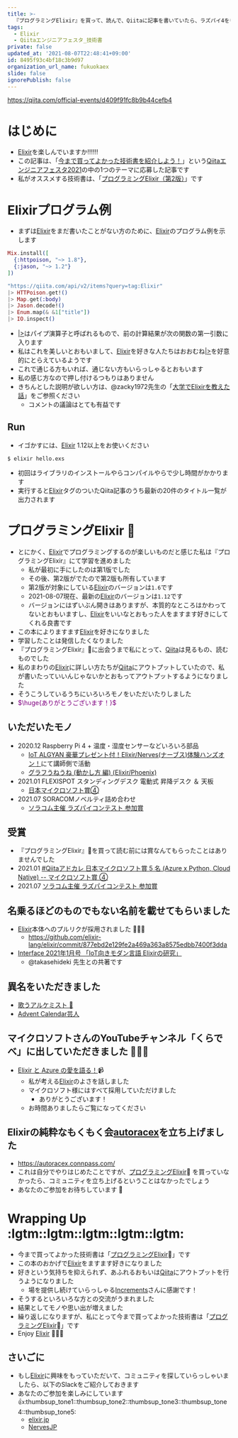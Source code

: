 ```yaml
---
title: >-
  『プログラミングElixir』を買って、読んで、Qiitaに記事を書いていたら、ラズパイ4をもらったり、自分が書いた原稿が雑誌に載ったり、机をもらったり、YouTubeに出してもらえたりしました
tags:
  - Elixir
  - Qiitaエンジニアフェスタ_技術書
private: false
updated_at: '2021-08-07T22:48:41+09:00'
id: 8495f93c4bf18c3b9d97
organization_url_name: fukuokaex
slide: false
ignorePublish: false
---
```

https://qiita.com/official-events/d409f91fc8b9b44cefb4

# はじめに
- [Elixir](https://elixir-lang.org/)を楽しんでいますか:bangbang::bangbang::bangbang:
- この記事は、「[今まで買ってよかった技術書を紹介しよう！](https://qiita.com/official-events/d409f91fc8b9b44cefb4)」という[Qiitaエンジニアフェスタ2021](https://qiita.com/official-campaigns/engineer-festa/2021)の中の1つのテーマに応募した記事です
- 私がオススメする技術書は、「[プログラミングElixir（第2版）](https://www.ohmsha.co.jp/book/9784274226373/)」です


# Elixirプログラム例
- まずは[Elixir](https://elixir-lang.org/)をまだ書いたことがない方のために、[Elixir](https://elixir-lang.org/)のプログラム例を示します

```elixir:hello.exs
Mix.install([
  {:httpoison, "~> 1.8"},
  {:jason, "~> 1.2"}
])

"https://qiita.com/api/v2/items?query=tag:Elixir"
|> HTTPoison.get!()
|> Map.get(:body)
|> Jason.decode!()
|> Enum.map(& &1["title"])
|> IO.inspect()

```

- [|>](https://hexdocs.pm/elixir/Kernel.html#%7C%3E/2)はパイプ演算子と呼ばれるもので、前の計算結果が次の関数の第一引数に入ります
- 私はこれを美しいとおもいまして、[Elixir](https://elixir-lang.org/)を好きな人たちはおおむね[|>](https://hexdocs.pm/elixir/Kernel.html#%7C%3E/2)を好意的にとらえているようです
- これで通じる方もいれば、通じない方もいらっしゃるとおもいます
- 私の感じ方なので押し付けるつもりはありません
- きちんとした説明が欲しい方は、@zacky1972先生の「[大学でElixirを教えた話](https://qiita.com/zacky1972/items/0c2869f9f39f7bb917a5)」をご参照ください
    - コメントの議論はとても有益です

## Run
- イゴかすには、[Elixir](https://elixir-lang.org/) 1.12以上をお使いください

```
$ elixir hello.exs
```

- 初回はライブラリのインストールやらコンパイルやらで少し時間がかかります
- 実行すると[Elixir](https://elixir-lang.org/)タグのついたQiita記事のうち最新の20件のタイトル一覧が出力されます


# プログラミングElixir :book: 
- とにかく、[Elixir](https://elixir-lang.org/)でプログラミングするのが楽しいものだと感じた私は『プログラミングElixir』にて学習を進めました
    - 私が最初に手にしたのは第1版でした
    - その後、第2版がでたので第2版も所有しています
    - 第2版が対象にしている[Elixir](https://elixir-lang.org/)のバージョンは`1.6`です
    - 2021-08-07現在、最新の[Elixir](https://elixir-lang.org/)のバージョンは`1.12`です
    - バージョンにはずいぶん開きはありますが、本質的なところはかわってないとおもいますし、[Elixir](https://elixir-lang.org/)をいいなとおもった人をますます好きにしてくれる良書です
- この本によりますます[Elixir](https://elixir-lang.org/)を好きになりました 
- 学習したことは発信したくなりました
- 『プログラミングElixir』📖に出会うまで私にとって、[Qiita](https://qiita.com/)は見るもの、読むものでした
- 私のまわりの[Elixir](https://elixir-lang.org/)に詳しい方たちが[Qiita](https://qiita.com/)にアウトプットしていたので、私が書いたっていいんじゃないかとおもってアウトプットするようになりました
- そうこうしているうちにいろいろモノをいただいたりしました
- <font color="purple">$\huge{ありがとうございます！}$</font>

## いただいたモノ
- 2020.12 Raspberry Pi 4 + 温度・湿度センサーなどいろいろ部品
    - [IoT ALGYAN 豪華プレゼント付！Elixir/Nerves(ナーブス)体験ハンズオン！](https://algyan.connpass.com/event/197306/)にて講師側で活動
    - [グラフうねうね (動かし方 編) (Elixir/Phoenix)](https://qiita.com/torifukukaiou/items/3926fe3740e229594c8f)
- 2021.01 FLEXISPOT スタンディングデスク 電動式 昇降デスク ＆ 天板
    - [日本マイクロソフト賞④](https://qiita.com/chomado/items/7d1f757f18c5b442fadd?utm_campaign=email&utm_content=link&utm_medium=email&utm_source=public_mention#%E3%83%9E%E3%82%A4%E3%82%AF%E3%83%AD%E3%82%BD%E3%83%95%E3%83%88%E8%B3%9E-%E3%82%AF%E3%83%A9%E3%82%A6%E3%83%89%E3%83%8D%E3%82%A4%E3%83%86%E3%82%A3%E3%83%96%E3%81%AE-aspnet-core-%E3%83%9E%E3%82%A4%E3%82%AF%E3%83%AD%E3%82%B5%E3%83%BC%E3%83%93%E3%82%B9%E3%82%92%E4%BD%9C%E6%88%90%E3%81%97%E3%81%A6%E3%83%87%E3%83%97%E3%83%AD%E3%82%A4%E3%81%99%E3%82%8B-%E3%82%92%E3%82%84%E3%81%A3%E3%81%A6%E3%81%BF%E3%82%8B-torifukukaiou-%E3%81%95%E3%82%93)
- 2021.07 SORACOMノベルティ詰め合わせ
    - [ソラコム主催 ラズパイコンテスト 参加賞]((https://twitter.com/torifukukaiou/status/1416757292221960192))

## 受賞
- 『プログラミングElixir』📖を買って読む前には賞なんてもらったことはありませんでした
- 2021.01 [#Qiitaアドカレ 日本マイクロソフト賞 5 名 (Azure x Python, Cloud Native) -- マイクロソフト賞 ④](https://qiita.com/chomado/items/7d1f757f18c5b442fadd?utm_campaign=email&utm_content=link&utm_medium=email&utm_source=public_mention#%E3%83%9E%E3%82%A4%E3%82%AF%E3%83%AD%E3%82%BD%E3%83%95%E3%83%88%E8%B3%9E-%E3%82%AF%E3%83%A9%E3%82%A6%E3%83%89%E3%83%8D%E3%82%A4%E3%83%86%E3%82%A3%E3%83%96%E3%81%AE-aspnet-core-%E3%83%9E%E3%82%A4%E3%82%AF%E3%83%AD%E3%82%B5%E3%83%BC%E3%83%93%E3%82%B9%E3%82%92%E4%BD%9C%E6%88%90%E3%81%97%E3%81%A6%E3%83%87%E3%83%97%E3%83%AD%E3%82%A4%E3%81%99%E3%82%8B-%E3%82%92%E3%82%84%E3%81%A3%E3%81%A6%E3%81%BF%E3%82%8B-torifukukaiou-%E3%81%95%E3%82%93)
- 2021.07 [ソラコム主催 ラズパイコンテスト 参加賞](https://twitter.com/torifukukaiou/status/1416757292221960192)

## 名乗るほどのものでもない名前を載せてもらいました
- [Elixir](https://elixir-lang.org/)本体へのプルリクが採用されました :tada::tada::tada:
    - https://github.com/elixir-lang/elixir/commit/877ebd2e129fe2a469a363a8575edbb7400f3dda
- [Interface 2021年1月号 「IoT向きモダン言語 Elixirの研究」](https://interface.cqpub.co.jp/wp-content/uploads/if2101_152.pdf)
    - @takasehideki 先生との共著です

## 異名をいただきました
- [歌うアルケミスト 🎤](https://twitter.com/piacere_ex/status/1334656415357538304)
- [Advent Calendar芸人](https://qiita.com/takasehideki/items/198b5f6425890c181eaf#advent-calendar)

## マイクロソフトさんのYouTubeチャンネル「くらでべ」に出していただきました :tada::tada::tada: 
- [Elixir と Azure の愛を語る！](https://www.youtube.com/watch?v=R3o8vR1A9ao):video_camera:
    - 私が考える[Elixir](https://elixir-lang.org/)のよさを話しました
    - マイクロソフト様にはすべて採用していただけました
        - ありがとうございます！
    - お時間ありましたらご覧になってください


## Elixirの純粋なもくもく会[autoracex](https://autoracex.connpass.com/)を立ち上げました
- https://autoracex.connpass.com/
- これは自分でやりはじめたことですが、[プログラミングElixir](https://www.ohmsha.co.jp/book/9784274226373/):book: を買っていなかったら、コミュニティを立ち上げるということはなかったでしょう
- あなたのご参加をお待ちしています :tada: 



# Wrapping Up :lgtm::lgtm::lgtm::lgtm::lgtm:
- 今まで買ってよかった技術書は「[プログラミングElixir](https://www.ohmsha.co.jp/book/9784274226373/):book:」です
- この本のおかげで[Elixir](https://elixir-lang.org/)をますます好きになりました
- 好きという気持ちを抑えられず、あふれるおもいは[Qiita](https://qiita.com/)にアウトプットを行うようになりました
    - 場を提供し続けていらっしゃる[Increments](https://increments.co.jp/)さんに感謝です！
- そうするといろいろな方との交流がうまれました
- 結果としてモノや思い出が増えました
- 繰り返しになりますが、私にとって今まで買ってよかった技術書は「[プログラミングElixir](https://www.ohmsha.co.jp/book/9784274226373/):book:」です
- Enjoy [Elixir](https://elixir-lang.org/) :rocket::rocket::rocket:  

## さいごに
- もし[Elixir](https://elixir-lang.org/)に興味をもっていただいて、コミュニティを探していらっしゃいましたら、以下のSlackをご紹介しておきます
- あなたのご参加を楽しみにしています :thumbsup::thumbsup_tone1::thumbsup_tone2::thumbsup_tone3::thumbsup_tone4::thumbsup_tone5: 
    - [elixir.jp](https://join.slack.com/t/elixirjp/shared_invite/zt-ae8m5bad-WW69GH1w4iuafm1tKNgd~w)
    - [NervesJP](https://join.slack.com/t/nerves-jp/shared_invite/zt-9vteokip-iVAqi8TkT0ID_uK9dSqVHA)


